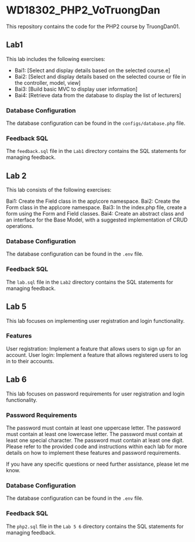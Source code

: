# WD18302_PHP2_VoTruongDan

This repository contains the code for the PHP2 course by TruongDan01.

## Lab1

This lab includes the following exercises:

- Bai1: [Select and display details based on the selected course.e]
- Bai2: [Select and display details based on the selected course or file in the controller, model, view]
- Bai3: [Build basic MVC to display user information]
- Bai4: [Retrieve data from the database to display the list of lecturers]

### Database Configuration

The database configuration can be found in the `configs/database.php` file.

### Feedback SQL

The `feedback.sql` file in the `Lab1` directory contains the SQL statements for managing feedback.

## Lab 2

This lab consists of the following exercises:

Bai1: Create the Field class in the app\core namespace.
Bai2: Create the Form class in the app\core namespace.
Bai3: In the index.php file, create a form using the Form and Field classes.
Bai4: Create an abstract class and an interface for the Base Model, with a suggested implementation of CRUD operations.

### Database Configuration

The database configuration can be found in the `.env` file.

### Feedback SQL

The `lab.sql` file in the `Lab2` directory contains the SQL statements for managing feedback.

## Lab 5

This lab focuses on implementing user registration and login functionality.

### Features

User registration: Implement a feature that allows users to sign up for an account.
User login: Implement a feature that allows registered users to log in to their accounts.

## Lab 6

This lab focuses on password requirements for user registration and login functionality.

### Password Requirements

The password must contain at least one uppercase letter.
The password must contain at least one lowercase letter.
The password must contain at least one special character.
The password must contain at least one digit.
Please refer to the provided code and instructions within each lab for more details on how to implement these features and password requirements.

If you have any specific questions or need further assistance, please let me know.

### Database Configuration

The database configuration can be found in the `.env` file.

### Feedback SQL

The `php2.sql` file in the `Lab 5 6` directory contains the SQL statements for managing feedback.
